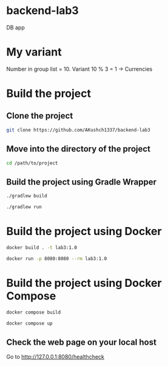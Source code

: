 # backend-lab3

DB app

# My variant

Number in group list = 10. Variant 10 % 3 = 1 -> Currencies 


# Build the project
## Clone the project
```bash
git clone https://github.com/AKushch1337/backend-lab3
```
## Move into the directory of the project
```bash
cd /path/to/project
```

## Build the project using Gradle Wrapper
```bash
./gradlew build
```
```bash
./gradlew run
```

# Build the project using Docker

```bash
docker build . -t lab3:1.0 
```

```bash
docker run -p 8080:8080 --rm lab3:1.0
```

# Build the project using Docker Compose

```bash
docker compose build
```

```bash
docker compose up
```

## Check the web page on your local host

Go to http://127.0.0.1:8080/healthcheck
